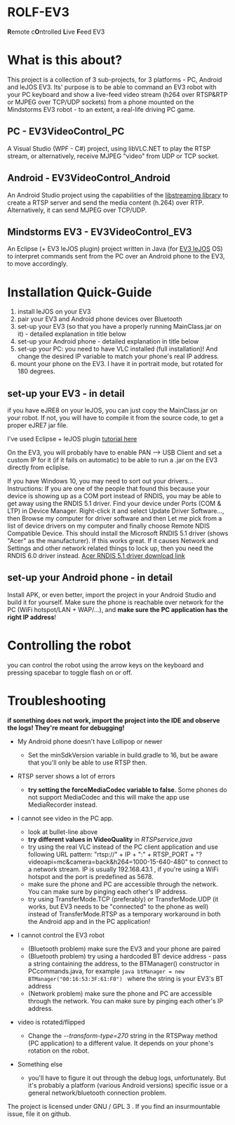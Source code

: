 # ROLF-EV3
**R**emote c**O**ntrolled **L**ive **F**eed EV3

# What is this about?
This project is a collection of 3 sub-projects, for 3 platforms - PC, Android and leJOS EV3.
Its' purpose is to be able to command an EV3 robot with your PC keyboard and show a live-feed video stream (h264 over RTSP&RTP or MJPEG over TCP/UDP sockets) from a phone mounted on the Mindstorms EV3 robot - to an extent, a real-life driving PC game.

## PC - EV3VideoControl_PC
A Visual Studio (WPF - C#) project, using libVLC.NET to play the RTSP stream, or alternatively, receive MJPEG "video" from UDP or TCP socket.

## Android - EV3VideoControl_Android
An Android Studio project using the capabilities of the [libstreaming library](https://github.com/fyhertz/libstreaming) to create a RTSP server and send the media content (h.264) over RTP.
Alternatively, it can send MJPEG over TCP/UDP.

## Mindstorms EV3 - EV3VideoControl_EV3
An Eclipse (+ EV3 leJOS plugin) project written in Java (for [EV3 leJOS](http://www.lejos.org/ev3.php) OS) to interpret commands sent from the PC over an Android phone to the EV3, to move accordingly.

# Installation Quick-Guide
1. install leJOS on your EV3
2. pair your EV3 and Android phone devices over Bluetooth
3. set-up your EV3 (so that you have a properly running MainClass.jar on it) - detailed explanation in title below
4. set-up your Android phone - detailed explanation in title below
5. set-up your PC: you need to have VLC installed (full installation)! And change the desired IP variable to match your phone's real IP address.
6. mount your phone on the EV3. I have it in portrait mode, but rotated for 180 degrees.

## set-up your EV3 - in detail
if you have eJRE8 on your leJOS, you can just copy the MainClass.jar on your robot. If not, you will have to compile it from the source code, to get a proper eJRE7 jar file.

I've used Eclipse + leJOS plugin [tutorial here](https://sourceforge.net/p/lejos/wiki/Installing%20the%20Eclipse%20plugin/)

On the EV3, you will probably have to enable PAN --> USB Client and set a custom IP for it (if it fails on automatic) to be able to run a .jar on the EV3 directly from ecliplse.

If you have Windows 10, you may need to sort out your drivers... Instructions:
If you are one of the people that found this because your device is showing up as a COM port instead of RNDIS, you may be able to get away using the RNDIS 5.1 driver. Find your device under Ports (COM & LTP) in Device Manager. Right-click it and select Update Driver Software..., then Browse my computer for driver software and then Let me pick from a list of device drivers on my computer and finally choose Remote NDIS Compatible Device. This should install the Microsoft RNDIS 5.1 driver (shows "Acer" as the manufacturer). If this works great. If it causes Network and Settings and other network related things to lock up, then you need the RNDIS 6.0 driver instead.
[Acer RNDIS 5.1 driver download link](http://catalog.update.microsoft.com/v7/site/ScopedViewRedirect.aspx?updateid=37e35bd4-d788-4b83-9416-f78e439f90a2)

## set-up your Android phone - in detail
Install APK, or even better, import the project in your Android Studio and build it for yourself.
Make sure the phone is reachable over network for the PC (WiFi hotspot/LAN + WAP/...), and **make sure the PC application has the right IP address**!

# Controlling the robot
you can control the robot using the arrow keys on the keyboard and pressing spacebar to toggle flash on or off.

# Troubleshooting
**if something does not work, import the project into the IDE and observe the logs! They're meant for debugging!**

- My Android phone doesn't have Lollipop or newer
  * Set the minSdkVersion variable in build.gradle to 16, but be aware that you'll only be able to use RTSP then.

- RTSP server shows a lot of errors
  * **try setting the forceMediaCodec variable to false**. Some phones do not support MediaCodec and this will make the app use MediaRecorder instead.

- I cannot see video in the PC app.
  * look at bullet-line above
  * **try different values in VideoQuality** in *RTSPservice.java*
  * try using the real VLC instead of the PC client application and use following URL pattern: "rtsp://" + IP + ":" + RTSP_PORT + "?videoapi=mc&camera=back&h264=1000-15-640-480" to connect to a network stream. IP is usually 192.168.43.1 , if you're using a WiFi hotspot and the port is predefined as 5678.
  * make sure the phone and PC are accessible through the network. You can make sure by pinging each other's IP address.
  * try using TransferMode.TCP (preferably) or TransferMode.UDP (it works, but EV3 needs to be "connected" to the phone as well) instead of TransferMode.RTSP as a temporary workaround in both the Android app and in the PC application!

- I cannot control the EV3 robot
  * (Bluetooth problem) make sure the EV3 and your phone are paired 
  * (Bluetooth problem) try using a hardcoded BT device address - pass a string containing the address, to the BTManager() constructor in PCcommands.java, for example ```java btManager = new BTManager("00:16:53:3F:61:F0") ``` where the string is your EV3's BT address
  * (Network problem) make sure the phone and PC are accessible through the network. You can make sure by pinging each other's IP address.

- video is rotated/flipped
  * Change the *--transform-type=270* string in the RTSPway method (PC application) to a different value. It depends on your phone's rotation on the robot.

- Something else
  * you'll have to figure it out through the debug logs, unfortunately. But it's probably a platform (various Android versions) specific issue or a general network/bluetooth connection problem.


The project is licensed under GNU / GPL 3 .
If you find an insurmountable issue, file it on github.